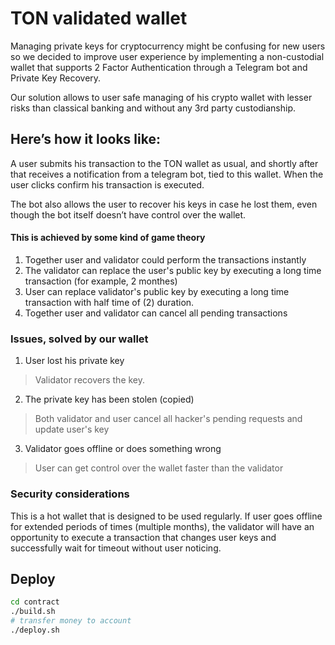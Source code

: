 # TON validated wallet

Managing private keys for cryptocurrency might be confusing for new users so we decided to improve user experience by implementing a non-custodial wallet that supports 2 Factor Authentication through a Telegram bot and Private Key Recovery.

Our solution allows to user safe managing of his crypto wallet with lesser risks than classical banking and without any 3rd party custodianship.

## Here’s how it looks like:

A user submits his transaction to the TON wallet as usual, and shortly after that receives a notification from a telegram bot, tied to this wallet. When the user clicks confirm his transaction is executed.

The bot also allows the user to recover his keys in case he lost them, even though the bot itself doesn’t have control over the wallet. 

#### This is achieved by some kind of game theory

1. Together user and validator could perform the transactions instantly
2. The validator can replace the user's public key by executing a long time transaction (for example, 2 monthes)
3. User can replace validator's public key by executing a long time transaction with half time of (2) duration.
4. Together user and validator can cancel all pending transactions

### Issues, solved by our wallet

1. User lost his private key
> Validator recovers the key.

2. The private key has been stolen (copied)
> Both validator and user cancel all hacker's pending requests and update user's key

3. Validator goes offline or does something wrong
> User can get control over the wallet faster than the validator

### Security considerations

This is a hot wallet that is designed to be used regularly. If user goes offline for extended periods of times (multiple months), the validator will have an opportunity to execute a transaction that changes user keys and successfully wait for timeout without user noticing.

## Deploy

```sh
cd contract
./build.sh
# transfer money to account
./deploy.sh
```
